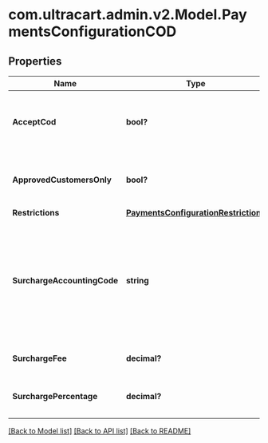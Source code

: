 # com.ultracart.admin.v2.Model.PaymentsConfigurationCOD
## Properties

Name | Type | Description | Notes
------------ | ------------- | ------------- | -------------
**AcceptCod** | **bool?** | Master flag indicating this merchant accepts COD | [optional] 
**ApprovedCustomersOnly** | **bool?** | If true, only approved customers may pay with COD | [optional] 
**Restrictions** | [**PaymentsConfigurationRestrictions**](PaymentsConfigurationRestrictions.md) |  | [optional] 
**SurchargeAccountingCode** | **string** | Optional field, if surcharge is set, this is the accounting code the surcharge is tagged with when sent to Quickbooks | [optional] 
**SurchargeFee** | **decimal?** | Additional cost for using COD | [optional] 
**SurchargePercentage** | **decimal?** | Additional percentage cost for using COD | [optional] 


[[Back to Model list]](../README.md#documentation-for-models) [[Back to API list]](../README.md#documentation-for-api-endpoints) [[Back to README]](../README.md)

